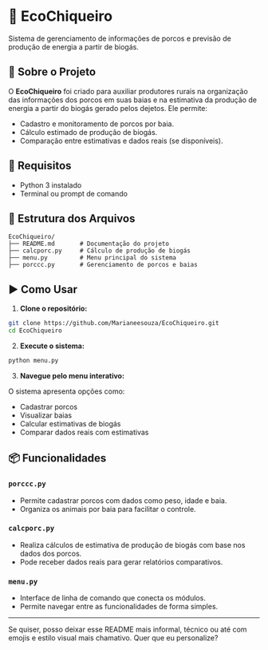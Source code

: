 # 🐖 EcoChiqueiro

Sistema de gerenciamento de informações de porcos e previsão de produção de energia a partir de biogás.

## 📘 Sobre o Projeto

O **EcoChiqueiro** foi criado para auxiliar produtores rurais na organização das informações dos porcos em suas baias e na estimativa da produção de energia a partir do biogás gerado pelos dejetos. Ele permite:

- Cadastro e monitoramento de porcos por baia.
- Cálculo estimado de produção de biogás.
- Comparação entre estimativas e dados reais (se disponíveis).

## 🧰 Requisitos

- Python 3 instalado
- Terminal ou prompt de comando

## 📁 Estrutura dos Arquivos

```
EcoChiqueiro/
├── README.md       # Documentação do projeto
├── calcporc.py     # Cálculo de produção de biogás
├── menu.py         # Menu principal do sistema
├── porccc.py       # Gerenciamento de porcos e baias
```

## ▶️ Como Usar

1. **Clone o repositório:**

```bash
git clone https://github.com/Marianeesouza/EcoChiqueiro.git
cd EcoChiqueiro
```

2. **Execute o sistema:**

```bash
python menu.py
```

3. **Navegue pelo menu interativo:**

O sistema apresenta opções como:

- Cadastrar porcos
- Visualizar baias
- Calcular estimativas de biogás
- Comparar dados reais com estimativas

## 📦 Funcionalidades

### `porccc.py`

- Permite cadastrar porcos com dados como peso, idade e baia.
- Organiza os animais por baia para facilitar o controle.

### `calcporc.py`

- Realiza cálculos de estimativa de produção de biogás com base nos dados dos porcos.
- Pode receber dados reais para gerar relatórios comparativos.

### `menu.py`

- Interface de linha de comando que conecta os módulos.
- Permite navegar entre as funcionalidades de forma simples.

---

Se quiser, posso deixar esse README mais informal, técnico ou até com emojis e estilo visual mais chamativo. Quer que eu personalize?
